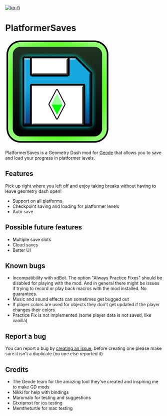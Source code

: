 [![ko-fi](https://ko-fi.com/img/githubbutton_sm.svg)](https://ko-fi.com/H2H2ZNXL5)

# PlatformerSaves

<img src="./logo.png" alt="PlatformerSaves logo" />

PlatformerSaves is a Geometry Dash mod for [Geode](https://geode-sdk.org/) that allows you to save and load your progress in platformer levels.

## Features

Pick up right where you left off and enjoy taking breaks without having to leave geometry dash open!

- Support on all platforms
- Checkpoint saving and loading for platformer levels
- Auto save

## Possible future features

- Multiple save slots
- Cloud saves
- Better UI

## Known bugs

- Incompatibility with xdBot. The option "Always Practice Fixes" should be disabled for playing with the mod. And in general there might be issues if trying to record or play back macros with the mod installed. No guarantees.
- Music and sound effects can sometimes get bugged out
- If player colors are used for objects they don't get updated if the player changes their colors
- Practice Fix is not implemented (some player data is not saved, like vanilla)

## Report a bug

You can report a bug by [creating an issue](https://github.com/0x5abe/PlatformerSaves/issues), before creating one please make sure it isn't a duplicate (no one else reported it)

## Credits

- The Geode team for the amazing tool they've created and inspiring me to make GD mods
- Nikki for help with bindings
- Maromalo for testing and suggestions
- Gtxripmxt for ios testing
- Memtheturtle for mac testing